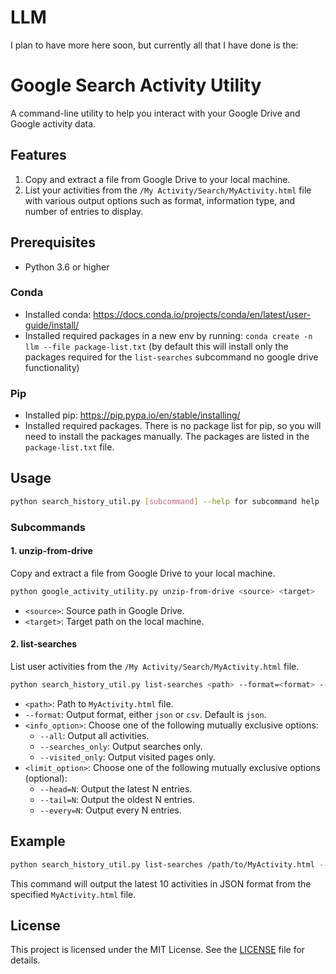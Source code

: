 # LLM

I plan to have more here soon, but currently all that I have done is the:

# Google Search Activity Utility

A command-line utility to help you interact with your Google Drive and Google activity data.

## Features

1. Copy and extract a file from Google Drive to your local machine.
2. List your activities from the `/My Activity/Search/MyActivity.html` file with various output options such as format, information type, and number of entries to display.

## Prerequisites

- Python 3.6 or higher

### Conda

- Installed conda: https://docs.conda.io/projects/conda/en/latest/user-guide/install/ 
- Installed required packages in a new env by running: `conda create -n llm --file package-list.txt` (by default this will install only the packages required for the `list-searches` subcommand no google drive functionality)

### Pip

- Installed pip: https://pip.pypa.io/en/stable/installing/
- Installed required packages. There is no package list for pip, so you will need to install the packages manually. The packages are listed in the `package-list.txt` file.

## Usage

```bash
python search_history_util.py [subcommand] --help for subcommand help
```

### Subcommands

#### 1. unzip-from-drive

Copy and extract a file from Google Drive to your local machine.

```bash
python google_activity_utility.py unzip-from-drive <source> <target>
```

- `<source>`: Source path in Google Drive.
- `<target>`: Target path on the local machine.

#### 2. list-searches

List user activities from the `/My Activity/Search/MyActivity.html` file.

```bash
python search_history_util.py list-searches <path> --format=<format> --<info_option> [--<limit_option>=N]
```

- `<path>`: Path to `MyActivity.html` file.
- `--format`: Output format, either `json` or `csv`. Default is `json`.
- `<info_option>`: Choose one of the following mutually exclusive options:
  - `--all`: Output all activities.
  - `--searches_only`: Output searches only.
  - `--visited_only`: Output visited pages only.
- `<limit_option>`: Choose one of the following mutually exclusive options (optional):
  - `--head=N`: Output the latest N entries.
  - `--tail=N`: Output the oldest N entries.
  - `--every=N`: Output every N entries.

## Example

```bash
python search_history_util.py list-searches /path/to/MyActivity.html --format=json --all --head=10
```

This command will output the latest 10 activities in JSON format from the specified `MyActivity.html` file.

## License

This project is licensed under the MIT License. See the [LICENSE](LICENSE) file for details.
